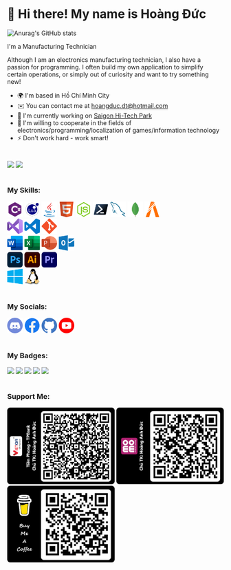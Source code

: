 👋 Hi there! My name is Hoàng Đức
=================================================================================================================================

![Anurag's GitHub stats](https://github-readme-stats.vercel.app/api?username=hoangducdt&show_icons=true&theme=radical)

I'm a Manufacturing Technician

Although I am an electronics manufacturing technician, I also have a passion for programming. I often build my own application to simplify certain operations, or simply out of curiosity and want to try something new!

* 🌍  I'm based in Hồ Chí Minh City
* ✉️  You can contact me at [hoangduc.dt@hotmail.com](mailto:hoangduc.dt@hotmail.com)
* 🚀  I'm currently working on [Saigon Hi-Tech Park](https://en.wikipedia.org/wiki/Saigon_Hi-Tech_Park)
* 🤝  I'm willing to cooperate in the fields of electronics/programming/localization of games/information technology
* ⚡  Don't work hard - work smart!
#

![](https://komarev.com/ghpvc/?username=hoangducdt&color=blueviolet)
<a href="https://www.github.com/hoangducdt" target="_blank" rel="noreferrer"><img src="https://img.shields.io/github/followers/hoangducdt?logo=github&style=for-the-badge&color=0891b2&labelColor=1c1917" height="21"/></a>

#
### My Skills:

<p align="left">
  <a href="https://docs.microsoft.com/en-us/dotnet/csharp/" target="_blank" rel="noreferrer"><img src="https://raw.githubusercontent.com/hoangducdt/hoangducdt/main/Img/sharp-logo.png" width="36" height="36" alt="C#" /></a>
  <a href="https://www.lua.org/docs.html" target="_blank" rel="noreferrer"><img src="https://raw.githubusercontent.com/hoangducdt/hoangducdt/main/Img/lua-logo.png" width="36" height="36" alt="Lua" /></a>
  <a href="https://www.java.com/" target="_blank" rel="noreferrer"><img src="https://raw.githubusercontent.com/hoangducdt/hoangducdt/main/Img/java-logo.png" width="36" height="36" alt="Java" /></a>
  <a href="https://developer.mozilla.org/en-US/docs/Glossary/HTML5" target="_blank" rel="noreferrer"><img src="https://raw.githubusercontent.com/hoangducdt/hoangducdt/main/Img/html-logo.png" width="36" height="36" alt="HTML" /></a>
  <a href="https://nodejs.org/" target="_blank" rel="noreferrer"><img src="https://raw.githubusercontent.com/hoangducdt/hoangducdt/main/Img/nodejs-logo.png" width="36" height="36" alt="nodejs" /></a>
  <a href="https://learn.microsoft.com/en-us/powershell/" target="_blank" rel="noreferrer"><img src="https://raw.githubusercontent.com/hoangducdt/hoangducdt/main/Img/powershell-logo.png" width="36" height="36" alt="Powershell" /></a>
  <a href="https://www.mysql.com/" target="_blank" rel="noreferrer"><img src="https://raw.githubusercontent.com/hoangducdt/hoangducdt/main/Img/mysql-logo.png" width="36" height="36" alt="MySQL" /></a>
  <a href="https://www.mongodb.com/" target="_blank" rel="noreferrer"><img src="https://raw.githubusercontent.com/hoangducdt/hoangducdt/main/Img/mongodb-logo.png" width="36" height="36" alt="MongoDB" /></a>
  <a href="https://fivem.net/" target="_blank" rel="noreferrer"><img src="https://raw.githubusercontent.com/hoangducdt/hoangducdt/main/Img/fivem-logo.png" width="36" height="36" alt="FiveM" /></a>
  <br>
  <a href="https://visualstudio.microsoft.com/" target="_blank" rel="noreferrer"><img src="https://raw.githubusercontent.com/hoangducdt/hoangducdt/main/Img/vs-logo.png" width="36" height="36" alt="Visual Studio" /></a>
  <a href="https://code.visualstudio.com/" target="_blank" rel="noreferrer"><img src="https://raw.githubusercontent.com/hoangducdt/hoangducdt/main/Img/vscode-logo.png" width="36" height="36" alt="Visual Studio Code" /></a>
  <a href="https://git-scm.com/" target="_blank" rel="noreferrer"><img src="https://raw.githubusercontent.com/hoangducdt/hoangducdt/main/Img/git-logo.png" width="36" height="36" alt="Git" /></a>
  <br>
  <a href="https://www.office.com/" target="_blank" rel="noreferrer"><img src="https://raw.githubusercontent.com/hoangducdt/hoangducdt/main/Img/word-logo.png" width="36" height="36" alt="Word" /></a>
  <a href="https://www.office.com/" target="_blank" rel="noreferrer"><img src="https://raw.githubusercontent.com/hoangducdt/hoangducdt/main/Img/exel-logo.png" width="36" height="36" alt="Exel" /></a>
  <a href="https://www.office.com/" target="_blank" rel="noreferrer"><img src="https://raw.githubusercontent.com/hoangducdt/hoangducdt/main/Img/powerpoint-logo.png" width="36" height="36" alt="Power Point" /></a>
  <a href="https://www.office.com/" target="_blank" rel="noreferrer"><img src="https://raw.githubusercontent.com/hoangducdt/hoangducdt/main/Img/outlook-logo.png" width="36" height="36" alt="Outlook" /></a>
  <br>
  <a href="https://www.adobe.com/my_en/products/photoshop" target="_blank" rel="noreferrer"><img src="https://raw.githubusercontent.com/hoangducdt/hoangducdt/main/Img/photoshop-logo.png" width="36" height="36" alt="Photoshop" /></a>
  <a href="https://www.adobe.com/my_en/products/illustrator" target="_blank" rel="noreferrer"><img src="https://raw.githubusercontent.com/hoangducdt/hoangducdt/main/Img/illustrator-logo.png" width="36" height="36" alt="Illustrator" /></a>
  <a href="https://www.adobe.com/my_en/products/premiere" target="_blank" rel="noreferrer"><img src="https://raw.githubusercontent.com/hoangducdt/hoangducdt/main/Img/premiere-logo.png" width="36" height="36" alt="Premiere" /></a>
  <br>
  <a href="https://en.wikipedia.org/wiki/Microsoft_Windows" target="_blank" rel="noreferrer"><img src="https://raw.githubusercontent.com/hoangducdt/hoangducdt/main/Img/windows-logo.png" width="36" height="36" alt="Windows" /></a>
  <a href="https://en.wikipedia.org/wiki/Linux" target="_blank" rel="noreferrer"><img src="https://raw.githubusercontent.com/hoangducdt/hoangducdt/main/Img/linux-logo.png" width="36" height="36" alt="Linux" /></a>
</p>

#
### My Socials:

<p align="left">
  <a href="https://discord.com/users/hoangducdt" target="_blank" rel="noreferrer"><img src="https://raw.githubusercontent.com/hoangducdt/hoangducdt/main/Img/discord-logo.png" width="36" height="36" alt="Discord" /></a>
  <a href="https://www.facebook.com/hoangduc.dtdl" target="_blank" rel="noreferrer"><img src="https://raw.githubusercontent.com/hoangducdt/hoangducdt/main/Img/facebook-logo.png" width="36" height="36" alt="Faceboock" /></a>
  <a href="https://www.github.com/hoangducdt" target="_blank" rel="noreferrer"><img src="https://raw.githubusercontent.com/hoangducdt/hoangducdt/main/Img/github-logo.png" width="36" height="36" alt="Github" /></a>
  <a href="https://www.youtube.com/@hoangduc-dt" target="_blank" rel="noreferrer"><img src="https://raw.githubusercontent.com/hoangducdt/hoangducdt/main/Img/youtube-logo.png" width="36" height="36" alt="Youtube" /></a>
</p>

#
### My Badges:

![](http://github-profile-summary-cards.vercel.app/api/cards/profile-details?username=hoangducdt&theme=radical)
![](http://github-profile-summary-cards.vercel.app/api/cards/repos-per-language?username=hoangducdt&theme=radical&exclude={exclude})
![](http://github-profile-summary-cards.vercel.app/api/cards/most-commit-language?username=hoangducdt&theme=radical&exclude={exclude})
![](http://github-profile-summary-cards.vercel.app/api/cards/stats?username=hoangducdt&theme=radical)
![](http://github-profile-summary-cards.vercel.app/api/cards/productive-time?username=hoangducdt&theme=radical&utcOffset={utcOffset})

#
### Support Me:

<p align="left">
  <img src="https://raw.githubusercontent.com/hoangducdt/hoangducdt/main/Img/viet-qr.png" width="250" alt="Banking"/>
  <img src="https://raw.githubusercontent.com/hoangducdt/hoangducdt/main/Img/momo-qr.png" width="250" alt="Momo"/>
  <a href="https://www.buymeacoffee.com/hoangducdt" target="_blank" rel="noreferrer"><img src="https://raw.githubusercontent.com/hoangducdt/hoangducdt/main/Img/buy-me-a-coffee.png" width="250" alt="Buy Me a Coffee"/></a>
</p>
